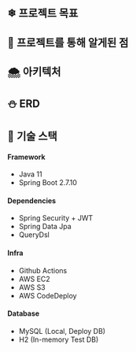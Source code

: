 ## ❄ 프로젝트 목표

## 🌇 프로젝트를 통해 알게된 점

## 🌨 아키텍처

## ⛄ ERD

## 🌃 기술 스택
#### Framework
* Java 11
* Spring Boot 2.7.10
#### Dependencies
* Spring Security + JWT
* Spring Data Jpa
* QueryDsl
#### Infra
* Github Actions
* AWS EC2
* AWS S3
* AWS CodeDeploy
#### Database
* MySQL (Local, Deploy DB)
* H2 (In-memory Test DB)
